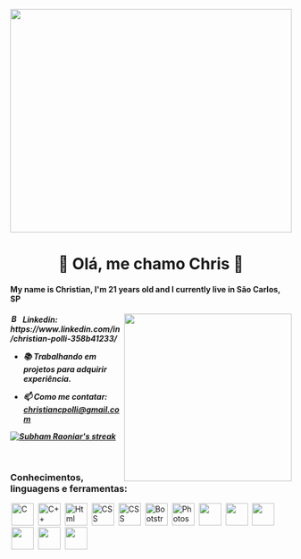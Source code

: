 <a href="#"><img width="100%" height=400px src="https://images.unsplash.com/photo-1542831371-29b0f74f9713?ixid=MnwxMjA3fDB8MHxwaG90by1wYWdlfHx8fGVufDB8fHx8&ixlib=rb-1.2.1&auto=format&fit=crop&w=750&q=80" height="105px"/></a>


<h1 align="center">👋 Olá, me chamo Chris 👋</h1>


<h4> My name is Christian, I'm 21 years old and I currently live in São Carlos, SP </h4> 
<img align="right" width="300" src="https://media.tenor.com/zl6EzGRDsL8AAAAC/cowboy-bebop-ed.gif">

<h5 align="left"> <img src="https://cdn.jsdelivr.net/gh/devicons/devicon/icons/linkedin/linkedin-original.svg" alt="Bootstrap" width="15" height="15" style="max-width:100%;margin: 0 2px;">
Linkedin: https://www.linkedin.com/in/christian-polli-358b41233/

- 📚 Trabalhando em projetos para adquirir experiência.

- 📫 Como me contatar: **christiancpolli@gmail.com**



<p align="left">
    <a href="https://github.com/Maracujacake/github-readme-streak-stats">
        <img title="🔥 Get streak stats for your profile at git.io/streak-stats" alt="Subham Raoniar's streak" src="https://github-readme-streak-stats.herokuapp.com/?user=Maracujacake&theme=black-ice&hide_border=true&stroke=0000&background=060A0CD0"/>
    </a>
</p>

<br/>
     
 

<h3 align="left">Conhecimentos, linguagens e ferramentas:</h3>
<p align="left"> 
<img src="https://cdn.jsdelivr.net/gh/devicons/devicon/icons/c/c-original.svg" alt="C" height="40" style="max-width:100%;margin: 0 2px;"></img>
<img src="https://cdn.jsdelivr.net/gh/devicons/devicon/icons/cplusplus/cplusplus-original.svg" alt="C++"  height="40" style="max-width:100%;margin: 0 2px;"/>
<img src="https://cdn.jsdelivr.net/gh/devicons/devicon/icons/html5/html5-original-wordmark.svg" alt="Html"  height="40" style="max-width:100%;margin: 0 2px;"/>
<img src="https://cdn.jsdelivr.net/gh/devicons/devicon/icons/css3/css3-original-wordmark.svg" alt="CSS"  height="40" style="max-width:100%;margin: 0 2px;"/>
<img src="https://cdn.jsdelivr.net/gh/devicons/devicon/icons/javascript/javascript-original.svg" alt="CSS"  height="40" style="max-width:100%;margin: 0 2px;"/>
<img src="https://cdn.jsdelivr.net/gh/devicons/devicon/icons/nodejs/nodejs-original.svg"  height="40" style="max-width:100%;margin: 0 2px; /> 
<img src="https://cdn.jsdelivr.net/gh/devicons/devicon/icons/bootstrap/bootstrap-original-wordmark.svg" alt="Bootstrap" widtf="45" height="40" style="max-width:100%;margin: 0 2px;"/>
<img src="https://cdn.jsdelivr.net/gh/devicons/devicon/icons/photoshop/photoshop-line.svg" alt="Photoshop"  height="40" style="max-width:100%;margin: 0 2px;"/>
<img src="https://cdn.jsdelivr.net/gh/devicons/devicon/icons/bootstrap/bootstrap-original.svg"   height="40" style="max-width:100%;margin: 0 2px;" />
<img src="https://cdn.jsdelivr.net/gh/devicons/devicon/icons/typescript/typescript-original.svg"  height="40" style="max-width:100%;margin: 0 2px;" />
<img src="https://cdn.jsdelivr.net/gh/devicons/devicon/icons/figma/figma-original.svg"  height="40" style="max-width:100%;margin: 0 2px;" />
<img src="https://cdn.jsdelivr.net/gh/devicons/devicon/icons/git/git-original.svg"  height="40" style="max-width:100%;margin: 0 2px;" />
<img src="https://cdn.jsdelivr.net/gh/devicons/devicon/icons/vscode/vscode-original.svg"  height="40" style="max-width:100%;margin: 0 2px;" />
<img src="https://cdn.jsdelivr.net/gh/devicons/devicon/icons/python/python-original.svg" height="40" style="max-width:100%;margin: 0 2px;" />



          
         
          
<br>  <br>  </p>

